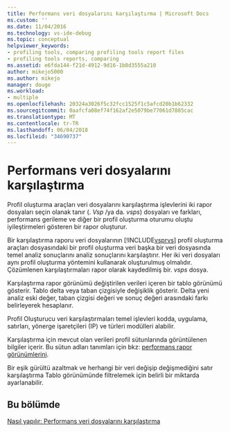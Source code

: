 ```yaml
---
title: Performans veri dosyalarını karşılaştırma | Microsoft Docs
ms.custom: ''
ms.date: 11/04/2016
ms.technology: vs-ide-debug
ms.topic: conceptual
helpviewer_keywords:
- profiling tools, comparing profiling tools report files
- profiling tools reports, comparing
ms.assetid: e6fda144-f21d-4912-9d16-1b8d3555a210
author: mikejo5000
ms.author: mikejo
manager: douge
ms.workload:
- multiple
ms.openlocfilehash: 20324a3026f5c32fcc1525f1c5afcd20b1b62332
ms.sourcegitcommit: 0aafcfa08ef74f162af2e5079be77061d7885cac
ms.translationtype: MT
ms.contentlocale: tr-TR
ms.lasthandoff: 06/04/2018
ms.locfileid: "34690737"
---
```

# <a name="compare-performance-data-files"></a>Performans veri dosyalarını karşılaştırma
Profil oluşturma araçları veri dosyalarını karşılaştırma işlevlerini iki rapor dosyaları seçin olanak tanır (. *Vsp* /ya da. *vsps*) dosyaları ve farkları, performans gerileme ve diğer bir profil oluşturma oturumu oluştu iyileştirmeleri gösteren bir rapor oluşturur.  
  
 Bir karşılaştırma raporu veri dosyalarının [!INCLUDE[vsprvs](../code-quality/includes/vsprvs_md.md)] profil oluşturma araçları dosyasındaki bir profil oluşturma veri başka bir veri dosyasında temel analiz sonuçlarını analiz sonuçlarını karşılaştırır. Her iki veri dosyaları aynı profil oluşturma yöntemini kullanarak oluşturulmuş olmalıdır. Çözümlenen karşılaştırmaları rapor olarak kaydedilmiş bir. *vsps* dosya.  
  
 Karşılaştırma rapor görünümü değiştirilen verileri içeren bir tablo görünümü gösterir. Tablo delta veya taban çizgisiyle değişiklik gösterir. Delta yeni analiz eski değer, taban çizgisi değeri ve sonuç değeri arasındaki farkı belirleyerek hesaplanır.  
  
 Profil Oluşturucu veri karşılaştırmaları temel işlevleri kodda, uygulama, satırları, yönerge işaretçileri (IP) ve türleri modülleri alabilir.  
  
 Karşılaştırma için mevcut olan verileri profil sütunlarında görüntülenen bilgiler içerir. Bu sütun adları tanımları için bkz: [performans rapor görünümlerini](../profiling/performance-report-views.md).  
  
 Bir eşik gürültü azaltmak ve herhangi bir veri değişip değişmediğini satır karşılaştırma Tablo görünümünde filtrelemek için belirli bir miktarda ayarlanabilir.  
  
## <a name="in-this-section"></a>Bu bölümde  
 [Nasıl yapılır: Performans veri dosyalarını karşılaştırma](../profiling/how-to-compare-performance-data-files.md)